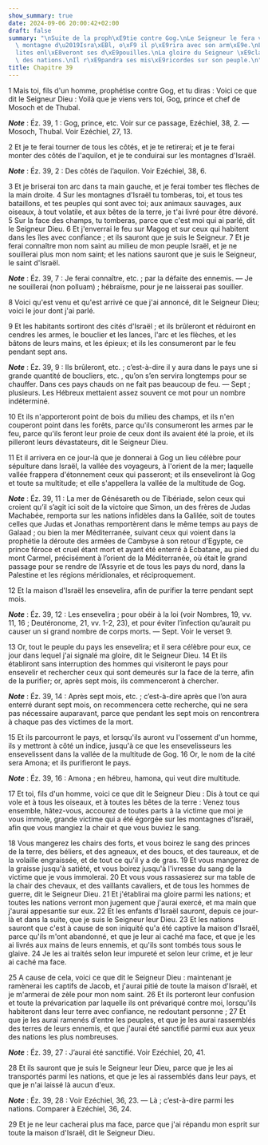 ```yaml
---
show_summary: true
date: 2024-09-06 20:00:42+02:00
draft: false
summary: "\nSuite de la proph\xE9tie contre Gog.\nLe Seigneur le fera venir sur la\
  \ montagne d\u2019Isra\xEBl, o\xF9 il p\xE9rira avec son arm\xE9e.\nLes Isra\xE9\
  lites enl\xE8veront ses d\xE9pouilles.\nLa gloire du Seigneur \xE9clatera au milieu\
  \ des nations.\nIl r\xE9pandra ses mis\xE9ricordes sur son peuple.\n"
title: Chapitre 39
---
```





1 Mais toi, fils d'un homme, prophétise contre Gog, et tu diras : Voici ce que dit le Seigneur Dieu : Voilà que je viens vers toi, Gog, prince et chef de Mosoch et de Thubal.

***Note*** :  Éz. 39, 1 : Gog, prince, etc. Voir sur ce passage, Ezéchiel, 38, 2. ― Mosoch, Thubal. Voir Ezéchiel, 27, 13.


2 Et je te ferai tourner de tous les côtés, et je te retirerai; et je te ferai monter des côtés de l'aquilon, et je te conduirai sur les montagnes d'Israël.

***Note*** :  Éz. 39, 2 : Des côtés de l’aquilon. Voir Ezéchiel, 38, 6.


3 Et je briserai ton arc dans ta main gauche, et je ferai tomber tes flèches de la main droite. 4 Sur les montagnes d'Israël tu tomberas, toi, et tous tes bataillons, et tes peuples qui sont avec toi; aux animaux sauvages, aux oiseaux, à tout volatile, et aux bêtes de la terre, je t'ai livré pour être dévoré. 5 Sur la face des champs, tu tomberas, parce que c'est moi qui ai parlé, dit le Seigneur Dieu. 6 Et j'enverrai le feu sur Magog et sur ceux qui habitent dans les îles avec confiance ; et ils sauront que je suis le Seigneur. 7 Et je ferai connaître mon nom saint au milieu de mon peuple Israël, et je ne souillerai plus mon nom saint; et les nations sauront que je suis le Seigneur, le saint d'Israël.

***Note*** :  Éz. 39, 7 : Je ferai connaître, etc. ; par la défaite des ennemis. ― Je ne souillerai (non polluam) ; hébraïsme, pour je ne laisserai pas souiller.

8 Voici qu'est venu et qu'est arrivé ce que j'ai annoncé, dit le Seigneur Dieu; voici le jour dont j'ai parlé.


9 Et les habitants sortiront des cités d'Israël ; et ils brûleront et réduiront en cendres les armes, le bouclier et les lances, l'arc et les flèches, et les bâtons de leurs mains, et les épieux; et ils les consumeront par le feu pendant sept ans.

***Note*** :  Éz. 39, 9 : Ils brûleront, etc. ; c’est-à-dire il y aura dans le pays une si grande quantité de boucliers, etc. , qu’on s’en servira longtemps pour se chauffer. Dans ces pays chauds on ne fait pas beaucoup de feu. ― Sept ; plusieurs. Les Hébreux mettaient assez souvent ce mot pour un nombre indéterminé.

10 Et ils n'apporteront point de bois du milieu des champs, et ils n'en couperont point dans les forêts, parce qu'ils consumeront les armes par le feu, parce qu'ils feront leur proie de ceux dont ils avaient été la proie, et ils pilleront leurs dévastateurs, dit le Seigneur Dieu.


11 Et il arrivera en ce jour-là que je donnerai à Gog un lieu célèbre pour sépulture dans Israël, la vallée des voyageurs, à l'orient de la mer; laquelle vallée frappera d'étonnement ceux qui passeront; et ils enseveliront là Gog et toute sa multitude; et elle s'appellera la vallée de la multitude de Gog.

***Note*** :  Éz. 39, 11 : La mer de Génésareth ou de Tibériade, selon ceux qui croient qu’il s’agit ici soit de la victoire que Simon, un des frères de Judas Machabée, remporta sur les nations infidèles dans la Galilée, soit de toutes celles que Judas et Jonathas remportèrent dans le même temps au pays de Galaad ; ou bien la mer Méditerranée, suivant ceux qui voient dans la prophétie la déroute des armées de Cambyse à son retour d’Egypte, ce prince féroce et cruel étant mort et ayant été enterré à Ecbatane, au pied du mont Carmel, précisément à l’orient de la Méditerranée, où était le grand passage pour se rendre de l’Assyrie et de tous les pays du nord, dans la Palestine et les régions méridionales, et réciproquement.

12 Et la maison d'Israël les ensevelira, afin de purifier la terre pendant sept mois.

***Note*** :  Éz. 39, 12 : Les ensevelira ; pour obéir à la loi (voir Nombres, 19, vv. 11, 16 ; Deutéronome, 21, vv. 1-2, 23), et pour éviter l’infection qu’aurait pu causer un si grand nombre de corps morts. ― Sept. Voir le verset 9.

13 Or, tout le peuple du pays les ensevelira; et il sera célèbre pour eux, ce jour dans lequel j'ai signalé ma gloire, dit le Seigneur Dieu. 14 Et ils établiront sans interruption des hommes qui visiteront le pays pour ensevelir et rechercher ceux qui sont demeurés sur la face de la terre, afin de la purifier; or, après sept mois, ils commenceront à chercher.

***Note*** :  Éz. 39, 14 : Après sept mois, etc. ; c’est-à-dire après que l’on aura enterré durant sept mois, on recommencera cette recherche, qui ne sera pas nécessaire auparavant, parce que pendant les sept mois on rencontrera à chaque pas des victimes de la mort.

15 Et ils parcourront le pays, et lorsqu'ils auront vu l'ossement d'un homme, ils y mettront à côté un indice, jusqu'à ce que les ensevelisseurs les ensevelissent dans la vallée de la multitude de Gog. 16 Or, le nom de la cité sera Amona; et ils purifieront le pays.

***Note*** :  Éz. 39, 16 : Amona ; en hébreu, hamona, qui veut dire multitude.


17 Et toi, fils d'un homme, voici ce que dit le Seigneur Dieu : Dis à tout ce qui vole et à tous les oiseaux, et à toutes les bêtes de la terre : Venez tous ensemble, hâtez-vous, accourez de toutes parts à la victime que moi je vous immole, grande victime qui a été égorgée sur les montagnes d'Israël, afin que vous mangiez la chair et que vous buviez le sang.


18 Vous mangerez les chairs des forts, et vous boirez le sang des princes de la terre, des béliers, et des agneaux, et des boucs, et des taureaux, et de la volaille engraissée, et de tout ce qu'il y a de gras. 19 Et vous mangerez de la graisse jusqu'à satiété, et vous boirez jusqu'à l'ivresse du sang de la victime que je vous immolerai. 20 Et vous vous rassasierez sur ma table de la chair des chevaux, et des vaillants cavaliers, et de tous les hommes de guerre, dit le Seigneur Dieu. 21 Et j'établirai ma gloire parmi les nations; et toutes les nations verront mon jugement que j'aurai exercé, et ma main que j'aurai appesantie sur eux. 22 Et les enfants d'Israël sauront, depuis ce jour-là et dans la suite, que je suis le Seigneur leur Dieu. 23 Et les nations sauront que c'est à cause de son iniquité qu'a été captive la maison d'Israël, parce qu'ils m'ont abandonné, et que je leur ai caché ma face, et que je les ai livrés aux mains de leurs ennemis, et qu'ils sont tombés tous sous le glaive. 24 Je les ai traités selon
leur impureté et selon leur crime, et je leur ai caché ma face.


25 A cause de cela, voici ce que dit le Seigneur Dieu : maintenant je ramènerai les captifs de Jacob, et j'aurai pitié de toute la maison d'Israël, et je m'armerai de zèle pour mon nom saint. 26 Et ils porteront leur confusion et toute la prévarication par laquelle ils ont prévariqué contre moi, lorsqu'ils habiteront dans leur terre avec confiance, ne redoutant personne ; 27 Et que je les aurai ramenés d'entre les peuples, et que je les aurai rassemblés des terres de leurs ennemis, et que j'aurai été sanctifié parmi eux aux yeux des nations les plus nombreuses.

***Note*** :  Éz. 39, 27 : J’aurai été sanctifié. Voir Ezéchiel, 20, 41.

28 Et ils sauront que je suis le Seigneur leur Dieu, parce que je les ai transportés parmi les nations, et que je les ai rassemblés dans leur pays, et que je n'ai laissé là aucun d'eux.

***Note*** :  Éz. 39, 28 : Voir Ezéchiel, 36, 23. ― Là ; c’est-à-dire parmi les nations. Comparer à Ezéchiel, 36, 24.

29 Et je ne leur cacherai plus ma face, parce que j'ai répandu mon esprit sur toute la maison d'Israël, dit le Seigneur Dieu.


